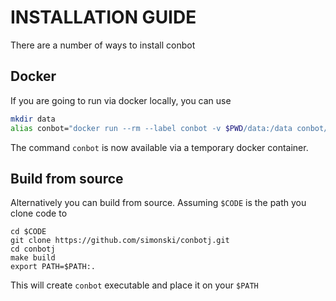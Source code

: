 # INSTALLATION GUIDE

There are a number of ways to install conbot

## Docker

If you are going to run via docker locally, you can use

```bash
mkdir data
alias conbot="docker run --rm --label conbot -v $PWD/data:/data conbot/conbot:latest $* "
```

The command `conbot` is now available via a temporary docker container.

## Build from source

Alternatively you can build from source.  Assuming `$CODE` is the path you clone code to

    cd $CODE
    git clone https://github.com/simonski/conbotj.git 
    cd conbotj
    make build
    export PATH=$PATH:.

This will create `conbot` executable and place it on your `$PATH`

